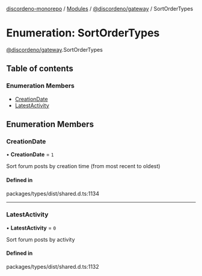 [discordeno-monorepo](../README.md) / [Modules](../modules.md) / [@discordeno/gateway](../modules/discordeno_gateway.md) / SortOrderTypes

# Enumeration: SortOrderTypes

[@discordeno/gateway](../modules/discordeno_gateway.md).SortOrderTypes

## Table of contents

### Enumeration Members

- [CreationDate](discordeno_gateway.SortOrderTypes.md#creationdate)
- [LatestActivity](discordeno_gateway.SortOrderTypes.md#latestactivity)

## Enumeration Members

### CreationDate

• **CreationDate** = `1`

Sort forum posts by creation time (from most recent to oldest)

#### Defined in

packages/types/dist/shared.d.ts:1134

---

### LatestActivity

• **LatestActivity** = `0`

Sort forum posts by activity

#### Defined in

packages/types/dist/shared.d.ts:1132
